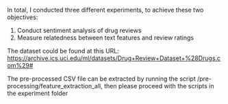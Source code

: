 In total, I conducted three different experiments, to achieve these two objectives:

1. Conduct sentiment analysis of drug reviews
2. Measure relatedness between text features and review ratings

The dataset could be found at this URL:
https://archive.ics.uci.edu/ml/datasets/Drug+Review+Dataset+%28Drugs.com%29#

The pre-processed CSV file can be extracted by running the script /pre-processing/feature_extraction_all, then please proceed with the scripts in the experiment folder
